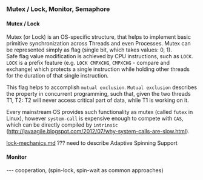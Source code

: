 ### Mutex / Lock, Monitor, Semaphore

#### Mutex / Lock
Mutex (or Lock) is an OS-specific structure, that helps to implement basic primitive synchronization across Threads and even Processes. Mutex can be represented simply as flag (single bit, which takes values: 0, 1).  
Safe flag value modification is achieved by CPU instructions, such as `LOCK`.  
`LOCK` is a prefix feature (e.g. `LOCK CMPXCHG`, `CMPXCHG` - compare and exchange) which protects a single instruction while holding other threads for the duration of that single instruction.


This flag helps to accomplish `mutual exclusion`. `Mutual exclusion` describes the property in concurrent programming, such that, given the two threads T1, T2: T2 will never access critical part of data, while T1 is working on it. 


Every mainstream OS provides such functionality as mutex (called `futex` in Linux), however `system-call` is expensive enough to compete with `CAS`, which can be directly compiled by `intrinsic` (http://javaagile.blogspot.com/2012/07/why-system-calls-are-slow.html).

[lock-mechanics.md](lock-mechanics.md) ??? need to describe Adaptive Spinning Support

#### Monitor
--- cooperation, (spin-lock, spin-wait as common approaches)
